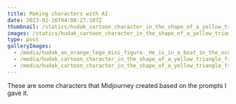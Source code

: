 ```yaml
---
title: Making characters with AI
date: 2023-02-16T04:08:27.107Z
thumbnail: /statics/hudak_cartoon_character_in_the_shape_of_a_yellow_triangle_frien_cd871af5-bd23-449f-8ccf-cc32f67f87ee.png
images: /statics/hudak_cartoon_character_in_the_shape_of_a_yellow_triangle_frien_17a85643-01b0-463d-9392-db72052758c5.png
type: post
galleryImages:
  - /media/hudak_an_orange_lego_mini_figure._He_is_in_a_boat_in_the_ocean._e02113fb-abf3-4b84-ba9e-7dea371aafd3.png
  - /media/hudak_cartoon_character_in_the_shape_of_a_yellow_triangle_frien_17a85643-01b0-463d-9392-db72052758c5.png
  - /media/hudak_cartoon_character_in_the_shape_of_a_yellow_triangle_frien_cd871af5-bd23-449f-8ccf-cc32f67f87ee.png
---
```


These are some characters that Midjourney created based on the prompts I gave it.
